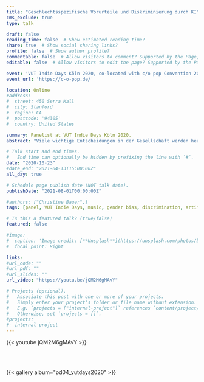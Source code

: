 ```yaml
---
title: "Geschlechtsspezifische Vorurteile und Diskriminierung durch KI"
cms_exclude: true
type: talk

draft: false
reading_time: false  # Show estimated reading time?
share: true  # Show social sharing links?
profile: false  # Show author profile?
commentable: false  # Allow visitors to comment? Supported by the Page, Post, and Docs content types.
editable: false  # Allow visitors to edit the page? Supported by the Page, Post, and Docs content types.

event: 'VUT Indie Days Köln 2020, co-located with c/o pop Convention 2020 (c-o-pop xoxo)---Verband unabhängiger Musikunternehmer*innen e.V. (VUT)'
event_url: 'https://c-o-pop.de/'

location: Online
#address:
#  street: 450 Serra Mall
#  city: Stanford
#  region: CA
#  postcode: '94305'
#  country: United States

summary: Panelist at VUT Indie Days Köln 2020.
abstract: "Viele wichtige Entscheidungen in der Gesellschaft werden heute durch Algorithmen getroffen. Bei keinem dieser Algorithmen kennen wir Einzelheiten über ihren Entscheidungsfindungsprozess. Wer hat diese Algorithmen mit welcher Absicht oder zu welchem Zweck programmiert und trainiert? Bei der Entwicklung von KI-Algorithmen müssen potenzielle ethische Risiken und Probleme identifiziert werden, um sicherzustellen, dass die Schwächsten in der Gesellschaft vor Schaden bewahrt werden. Wir wollen einen genaueren Blick darauf werfen, ob es unerwünschte Folgen des gegenwärtigen Prozesses gibt."

# Talk start and end times.
#   End time can optionally be hidden by prefixing the line with `#`.
date: "2020-10-23"
#date_end: "2021-04-13T15:00:00Z"
all_day: true

# Schedule page publish date (NOT talk date).
publishDate: "2021-08-01T00:00:00Z"

#authors: ["Christine Bauer",]
tags: [panel, VUT Indie Days, music, gender bias, discrimination, artificial intelligence]

# Is this a featured talk? (true/false)
featured: false

#image:
#  caption: 'Image credit: [**Unsplash**](https://unsplash.com/photos/bzdhc5b3Bxs)'
#  focal_point: Right

links:
#url_code: ""
#url_pdf: ""
#url_slides: ""
url_video: "https://youtu.be/jQM2M6gMAvY"

# Projects (optional).
#   Associate this post with one or more of your projects.
#   Simply enter your project's folder or file name without extension.
#   E.g. `projects = ["internal-project"]` references `content/project/deep-learning/index.md`.
#   Otherwise, set `projects = []`.
#projects:
#- internal-project
---
```


{{< youtube jQM2M6gMAvY >}}

<br>
<br>

{{< gallery album="pd04_vutdays2020" >}}

